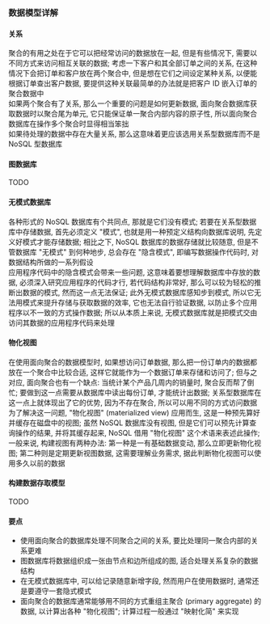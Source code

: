### 数据模型详解

#### 关系
聚合的有用之处在于它可以把经常访问的数据放在一起, 但是有些情况下, 需要以不同方式来访问相互关联的数据; 考虑一下客户和其全部订单之间的关系, 在这种情况下会把订单和客户放在两个聚合中, 但是想在它们之间设定某种关系, 以便能根据订单查出客户数据, 要提供这种关联最简单的办法就是把客户 ID 嵌入订单的聚合数据中  
如果两个聚合有了关系, 那么一个重要的问题是如何更新数据, 面向聚合数据库获取数据时以聚合尾为单元, 它只能保证单一聚合内部内容的原子性, 所以面向聚合数据库在操作多个聚合时显得相当笨拙  
如果待处理的数据中存在大量关系, 那么这意味着更应该选用关系型数据库而不是 NoSQL 型数据库

#### 图数据库
TODO

#### 无模式数据库
各种形式的 NoSQL 数据库有个共同点, 那就是它们没有模式; 若要在关系型数据库中存储数据, 首先必须定义 "模式", 也就是用一种预定义结构向数据库说明, 先定义好模式才能存储数据; 相比之下, NoSQL 数据库的数据存储就比较随意, 但是不管数据库 "无模式" 到何种地步, 总会存在 "隐含模式", 即编写数据操作代码时, 对数据结构所做的一系列假设  
应用程序代码中的隐含模式会带来一些问题, 这意味着要想理解数据库中存放的数据, 必须深入研究应用程序的代码才行, 若代码结构非常好, 那么可以较为轻松的推断出数据的模式, 然而这一点无法保证; 此外无模式数据库感知步到模式, 所以它无法用模式来提升存储与获取数据的效率, 它也无法自行验证数据, 以防止多个应用程序以不一致的方式操作数据; 所以从本质上来说, 无模式数据库就是把模式交由访问其数据的应用程序代码来处理

#### 物化视图
在使用面向聚合的数据模型时, 如果想访问订单数据, 那么把一份订单内的数据都放在一个聚合中比较合适, 这样它就能作为一个数据订单来存储和访问了; 但与之对应, 面向聚合也有一个缺点: 当统计某个产品几周内的销量时, 聚合反而帮了倒忙; 要做到这一点需要从数据库中读出每份订单, 才能统计出数据; 关系型数据库在这一点上就体现出了它的优势, 因为不存在聚合, 所以可以用不同的方式访问数据  
为了解决这一问题, "物化视图" (materialized view) 应用而生, 这是一种预先算好并缓存在磁盘中的视图; 虽然 NoSQL 数据库没有视图, 但是它们可以预先计算查询操作的结果, 并将其缓存起来, NoSQL 借用 "物化视图" 这个术语来表述此操作; 一般来说, 构建视图有两种办法: 第一种是一有基础数据变动, 那么立即更新物化视图; 第二种则是定期更新视图数据, 这需要理解业务需求, 据此判断物化视图可以使用多久以前的数据

#### 构建数据存取模型
TODO
#### 要点
- 使用面向聚合的数据库处理不同聚合之间的关系, 要比处理同一聚合内部的关系更难
- 图数据库将数据组织成一张由节点和边所组成的图, 适合处理关系复杂的数据结构
- 在无模式数据库中, 可以给记录随意新增字段, 然而用户在使用数据时, 通常还是要遵守一套隐式模式
- 面向聚合的数据库通常能够用不同的方式重组主聚合 (primary aggregate) 的数据, 以计算出各种 "物化视图"; 计算过程一般通过 "映射化简" 来实现 
